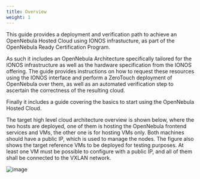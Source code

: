 ```yaml
---
title: Overview
weight: 1
---
```


This guide provides a deployment and verification path to achieve an OpenNebula Hosted Cloud using IONOS infrastucture, as part of the OpenNebula Ready Certification Program.

As such it includes an OpenNebula Architecture specifically tailored for the IONOS infrastructure as well as the hardware specification from the IONOS offering. 
The guide provides instructions on how to request these resources using the IONOS interface and perform a ZeroTouch deployment of OpenNebula over them, as well as an automated verification step to ascertain the correctness of the resulting cloud.

Finally it includes a guide covering the basics to start using the OpenNebula Hosted Cloud.

The target high level cloud architecture overview is shown below, where the two hosts are deployed, one of them is hosting the OpenNebula frontend services and VMs, the other one is for hosting VMs only. Both machines should have a public IP, which is used to manage the nodes. The figure also shows the target reference VMs to  be deployed for testing purposes. At least one VM must be possible to configure with a public IP, and all of them shall be connected to the VXLAN network.

![image][high-level]

[high-level]: /images/solutions/ionos/high-level-architecture.png

